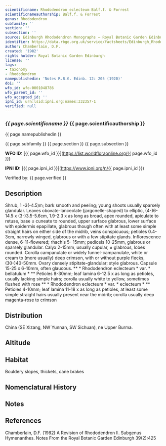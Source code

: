 ```yaml
---
scientificname: Rhododendron eclecteum Balf.f. & Forrest
scientificnameauthorship: Balf.f. & Forrest
genus: Rhododendron
subfamily: ''
section: ''
subsection: ''
source: Edinburgh Rhododendron Monographs – Royal Botanic Garden Edinburgh
identifier: https://data.rbge.org.uk/service/factsheets/Edinburgh_Rhododendron_Monographs.xhtml
author: Chamberlain, D.F.
created: '1982'
rights holder: Royal Botanic Garden Edinburgh
license: ''
tags:
- taxonomy
- Rhododendron
namepublishedin: 'Notes R.B.G. Edinb. 12: 205 (1920)'
doi: ''
wfo_id: wfo-0001048786
wfo_parent_id: ''
wfo_accepted_id: ''
ipni_id: urn:lsid:ipni.org:names:332357-1
verified: null
---
```

### _{{ page.scientificname }}_ {{ page.scientificauthorship }}
 {{ page.namepublishedin }}

{{ page.subfamily }} {{ page.section }} {{ page.subsection }}

**WFO ID:** [{{ page.wfo_id }}](https://list.worldfloraonline.org/{{ page.wfo_id }})

**IPNI ID:** [{{ page.ipni_id }}](https://www.ipni.org/n/{{ page.ipni_id }})

Verified by: {{ page.verified }}



## Description
Shrub, 1 -3(-4.5)m; bark smooth and peeling; young shoots usually sparsely glandular. Leaves obovate-lanceolate (jargonelle-shaped) to elliptic, (4-)6-14.5 x (3-)3.5-5.6cm, 1.9-2.3 x as long as broad, apex rounded, apiculate to retuse, base ± cuneate to rounded, upper surface glabrous, lower surface with epidermis epapillate, glabrous though often with at least some simple straight hairs on either side of the midrib, veins conspicuous; petioles 0.4-3cm, narrowly winged, glabrous or with a few stipitate glands. Inflorescence dense, 6-11-flowered; rhachis 5- 15mm; pedicels 10-25mm, glabrous or sparsely glandular. Calyx 2-15mm, usually cupular, ± glabrous, lobes rounded. Corolla campanulate or widely funnel-campanulate, white or cream to (more usually) deep crimson, with or without purple flecks, (30-)40-50mm. Ovary densely stipitate-glandular; style glabrous. Capsule 15-25 x 6-10mm, often glaucous. ** * Rhododendron eclecteum * var. * bellatulum * ** Petioles 8-30mm; leaf lamina 6-12.5 x as long as petioles, usually lacking simple hairs; corolla usually white to yellow, sometimes flushed with rose ** * Rhododendron eclecteum * var. * eclecteum * ** Petioles 4-10mm; leaf lamina 11-18 x as long as petioles, at least some simple straight hairs usually present near the midrib; corolla usually deep magenta-rose to crimson

## Distribution
China (SE Xizang, NW Yunnan, SW Sichuan), ne Upper Burma.

## Altitude


## Habitat
Bouldery slopes, thickets, cane brakes

## Nomenclatural History

                       
## Notes


## References

Chamberlain, D.F. (1982) A Revision of Rhododendron II. Subgenus Hymenanthes. Notes From the Royal Botanic Garden Edinburgh 39(2):425
